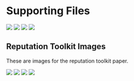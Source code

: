 # Supporting Files


![](graphs-1.jpg)
![](graphs-2.jpg)
![](graphs-3.jpg)
![](graphs-4.jpg)

## Reputation Toolkit Images

These are images for the reputation toolkit paper.


![](rtk/image_0.png)
![](rtk/image_1.png)
![](rtk/image_2.png)
![](rtk/image_3.png)